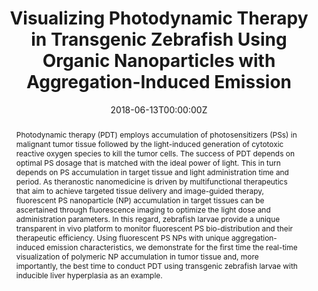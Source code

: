 ---
title: 'Visualizing Photodynamic Therapy in Transgenic Zebrafish Using Organic Nanoparticles with Aggregation-Induced Emission'

# Authors
# If you created a profile for a user (e.g. the default `admin` user), write the username (folder name) here
# and it will be replaced with their full name and linked to their profile.
authors:
  - Purnima Naresh Manghnani
  - Wenbo Wu
  - Shidang Xu
  - Fang Hu
  - Cathleen Teh
  - Bin Liu*

# Author notes (optional)
author_notes:
  - 'Equal contribution'
  - 'Equal contribution'
  - 'Equal contribution'
  - 'Equal contribution'
  - 'Equal contribution'
  - 'Corresponding author'

date: '2018-06-13T00:00:00Z'
doi: '10.1007/s40820-018-0214-4'

# Schedule page publish date (NOT publication's date).
publishDate: '2018-07-04T00:00:00Z'

# Publication type.
# Accepts a single type but formatted as a YAML list (for Hugo requirements).
# Enter a publication type from the CSL standard.
publication_types: ['article-journal']

# Publication name and optional abbreviated publication name.
publication: In *Nano-micro letters*
publication_short: In *Nanomicro Lett.*

abstract: Photodynamic therapy (PDT) employs accumulation of photosensitizers (PSs) in malignant tumor tissue followed by the light-induced generation of cytotoxic reactive oxygen species to kill the tumor cells. The success of PDT depends on optimal PS dosage that is matched with the ideal power of light. This in turn depends on PS accumulation in target tissue and light administration time and period. As theranostic nanomedicine is driven by multifunctional therapeutics that aim to achieve targeted tissue delivery and image-guided therapy, fluorescent PS nanoparticle (NP) accumulation in target tissues can be ascertained through fluorescence imaging to optimize the light dose and administration parameters. In this regard, zebrafish larvae provide a unique transparent in vivo platform to monitor fluorescent PS bio-distribution and their therapeutic efficiency. Using fluorescent PS NPs with unique aggregation-induced emission characteristics, we demonstrate for the first time the real-time visualization of polymeric NP accumulation in tumor tissue and, more importantly, the best time to conduct PDT using transgenic zebrafish larvae with inducible liver hyperplasia as an example.

# Summary. An optional shortened abstract.
summary: Photodynamic therapy (PDT) employs accumulation of photosensitizers (PSs) in malignant tumor tissue followed by the light-induced generation of cytotoxic reactive oxygen species to kill the tumor cells. The success of PDT depends on optimal PS dosage that is matched with the ideal power of light. This in turn depends on PS accumulation in target tissue and light administration time and period. As theranostic nanomedicine is driven by multifunctional therapeutics that aim to achieve targeted tissue delivery and image-guided therapy, fluorescent PS nanoparticle (NP) accumulation in target tissues can be ascertained through fluorescence imaging to optimize the light dose and administration parameters. In this regard, zebrafish larvae provide a unique transparent in vivo platform to monitor fluorescent PS bio-distribution and their therapeutic efficiency. Using fluorescent PS NPs with unique aggregation-induced emission characteristics, we demonstrate for the first time the real-time visualization of polymeric NP accumulation in tumor tissue and, more importantly, the best time to conduct PDT using transgenic zebrafish larvae with inducible liver hyperplasia as an example.
tags: []

# Display this page in the Featured widget?
featured: true

# Custom links (uncomment lines below)
# links:
# - name: Custom Link
#   url: http://example.org

url_pdf: 'https://link.springer.com/article/10.1007/s40820-018-0214-4'
url_code: ''
url_dataset: ''
url_poster: ''
url_project: ''
url_slides: ''
url_source: ''
url_video: ''

# Featured image
# To use, add an image named `featured.jpg/png` to your page's folder.
image:
  caption: 'Image credit: [**Unsplash**](https://unsplash.com/photos/pLCdAaMFLTE)'
  focal_point: ''
  preview_only: false
---